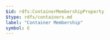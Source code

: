 ```yaml
---
$id: rdfs:ContainerMembershipProperty
$type: rdfs/containers.md
label: "Container Membership"
symbol: ∈
---
```

